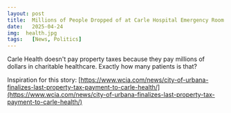 ```yaml
---
layout: post
title:  Millions of People Dropped of at Carle Hospital Emergency Room for Charitable Health Care
date:   2025-04-24
img:  health.jpg
tags:   [News, Politics]
---
```


Carle Health doesn't pay property taxes because they pay millions of dollars in charitable healthcare. Exactly how many patients is that?

Inspiration for this story: [https://www.wcia.com/news/city-of-urbana-finalizes-last-property-tax-payment-to-carle-health/](https://www.wcia.com/news/city-of-urbana-finalizes-last-property-tax-payment-to-carle-health/)
